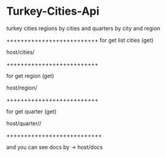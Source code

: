 # Turkey-Cities-Api
turkey cities regions by cities and quarters by city and region

++++++++++++++++++++++++++
for get list cities (get)

host/cities/

++++++++++++++++++++++++++

for get region (get)

host/region/<city name>

++++++++++++++++++++++++++

for get quarter (get)

host/quarter/<city name>/<region name>

+++++++++++++++++++++++++++


and you can see docs by -> host/docs

